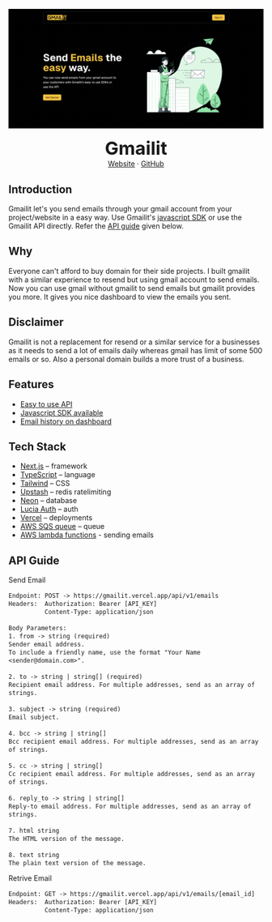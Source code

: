 ![Gmailit Cover](/screenshots/homepage.png)

<div style="font-size: 36px" align="center"><strong>Gmailit</strong></div>
<div align="center">
<a href="https://gmailit.vercel.app">Website</a> 
<span> · </span>
<a href="https://github.com/thepradipvc/gmailit-web">GitHub</a> 
</div>

## Introduction

Gmailit let's you send emails through your gmail account from your project/website in a easy way. Use Gmailit's [javascript SDK](https://www.npmjs.com/package/gmailit) or use the Gmailit API directly. Refer the [API guide](#api-guide) given below.

## Why

Everyone can't afford to buy domain for their side projects. I built gmailit with a similar experience to resend but using gmail account to send emails. Now you can use gmail without gmailit to send emails but gmailit provides you more. It gives you nice dashboard to view the emails you sent.

## Disclaimer

Gmailit is not a replacement for resend or a similar service for a businesses as it needs to send a lot of emails daily whereas gmail has limit of some 500 emails or so. Also a personal domain builds a more trust of a business.

## Features

- [Easy to use API](#api-guide)
- [Javascript SDK available](https://www.npmjs.com/package/gmailit)
- [Email history on dashboard](https://gmailit.vercel.app/dashboard/emails)

## Tech Stack

- [Next.js](https://nextjs.org/) – framework
- [TypeScript](https://www.typescriptlang.org/) – language
- [Tailwind](https://tailwindcss.com/) – CSS
- [Upstash](https://upstash.com/) – redis ratelimiting
- [Neon](https://neon.tech/) – database
- [Lucia Auth](https://lucia-auth.com/) – auth
- [Vercel](https://vercel.com/) – deployments
- [AWS SQS queue](https://aws.amazon.com/sqs/) – queue
- [AWS lambda functions](https://aws.amazon.com/lambda/) - sending emails

## API Guide

Send Email
```
Endpoint: POST -> https://gmailit.vercel.app/api/v1/emails
Headers:  Authorization: Bearer [API_KEY]
          Content-Type: application/json

Body Parameters:
1. from -> string (required)
Sender email address.
To include a friendly name, use the format "Your Name <sender@domain.com>".

2. to -> string | string[] (required)
Recipient email address. For multiple addresses, send as an array of strings.

3. subject -> string (required)
Email subject.

4. bcc -> string | string[]
Bcc recipient email address. For multiple addresses, send as an array of strings.

5. cc -> string | string[]
Cc recipient email address. For multiple addresses, send as an array of strings.

6. reply_to -> string | string[]
Reply-to email address. For multiple addresses, send as an array of strings.

7. html string
The HTML version of the message.

8. text string
The plain text version of the message.
```

Retrive Email
```
Endpoint: GET -> https://gmailit.vercel.app/api/v1/emails/[email_id]
Headers:  Authorization: Bearer [API_KEY]
          Content-Type: application/json

```